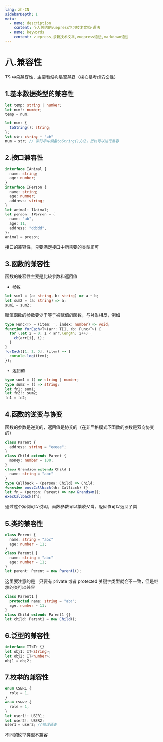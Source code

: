 ```yaml
---
lang: zh-CN
sidebarDepth: 1
meta:
  - name: description
    content: 个人总结的vuepress学习技术文档-语法
  - name: keywords
    content: vuepress,最新技术文档,vuepress语法,markdown语法
---
```


# 八.兼容性

TS 中的兼容性，主要看结构是否兼容（核心是考虑安全性）

## 1.基本数据类型的兼容性

```ts
let temp: string | number;
let num!: number;
temp = num;
```

```ts
let num: {
  toString(): string;
};
let str: string = "ab";
num = str; // 字符串中具备toString()方法，所以可以进行兼容
```

## 2.接口兼容性

```ts
interface IAnimal {
  name: string;
  age: number;
}
interface IPerson {
  name: string;
  age: number;
  address: string;
}
let animal: IAnimal;
let person: IPerson = {
  name: "ab",
  age: 11,
  address: "ddddd",
};
animal = preson;
```

接口的兼容性，只要满足接口中所需要的类型即可

## 3.函数的兼容性

函数的兼容性主要是比较参数和返回值

- 参数

```ts
let sum1 = (a: string, b: string) => a + b;
let sum2 = (a: string) => a;
sum1 = sum2;
```

赋值函数的参数要少于等于被赋值的函数，与对象相反，例如

```ts
type Func<T> = (item: T, index: number) => void;
function forEach<T>(arr: T[], cb: Func<T>) {
  for (let i = 0; i < arr.length; i++) {
    cb(arr[i], i);
  }
}
forEach([1, 2, 3], (item) => {
  console.log(item);
});
```

- 返回值

```ts
type sum1 = () => string | number;
type sum2 = () => string;
let fn1: sum1;
let fn2!: sum2;
fn1 = fn2;
```

## 4.函数的逆变与协变

函数的参数是逆变的，返回值是协变的（在非严格模式下函数的参数是双向协变的）

```ts
class Parent {
  address: string = "eeeee";
}
class Child extends Parent {
  money: number = 100;
}
class Grandsom extends Child {
  name: string = "abc";
}
type Callback = (person: Child) => Child;
function execCallback(cb: Callback) {}
let fn = (person: Parent) => new Grandsom();
execCallback(fn);
```

通过这个案例可以说明，函数参数可以接收父类，返回值可以返回子类

## 5.类的兼容性

```ts
class Perent {
  name: string = "abc";
  age: number = 11;
}
class Parent1 {
  name: string = "abc";
  age: number = 11;
}
let parent: Perent = new Parent1();
```

这里要注意的是，只要有 private 或者 protected 关键字类型就会不一致，但是继承的类可以兼容

```ts
class Parent1 {
  protected name: string = "abc";
  age: number = 11;
}
class Child extends Parent1 {}
let child: Parent1 = new Child();
```

## 6.泛型的兼容性

```ts
interface IT<T> {}
let obj1: IT<string>;
let obj2: IT<number>;
obj1 = obj2;
```

## 7.枚举的兼容性

```ts
enum USER1 {
  role = 1,
}
enum USER2 {
  role = 1,
}
let user1!: USER1;
let user2!: USER2;
user1 = user2; //错误语法
```

不同的枚举类型不兼容
